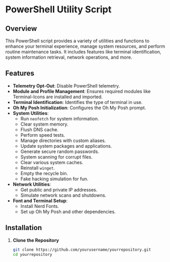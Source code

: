 # PowerShell Utility Script

## Overview

This PowerShell script provides a variety of utilities and functions to enhance your terminal experience, manage system resources, and perform routine maintenance tasks. It includes features like terminal identification, system information retrieval, network operations, and more.

## Features

- **Telemetry Opt-Out**: Disable PowerShell telemetry.
- **Module and Profile Management**: Ensures required modules like Terminal-Icons are installed and imported.
- **Terminal Identification**: Identifies the type of terminal in use.
- **Oh My Posh Initialization**: Configures the Oh My Posh prompt.
- **System Utilities**:
  - Run `neofetch` for system information.
  - Clear system memory.
  - Flush DNS cache.
  - Perform speed tests.
  - Manage directories with custom aliases.
  - Update system packages and applications.
  - Generate secure random passwords.
  - System scanning for corrupt files.
  - Clear various system caches.
  - Reinstall `winget`.
  - Empty the recycle bin.
  - Fake hacking simulation for fun.
- **Network Utilities**:
  - Get public and private IP addresses.
  - Simulate network scans and shutdowns.
- **Font and Terminal Setup**:
  - Install Nerd Fonts.
  - Set up Oh My Posh and other dependencies.

## Installation

1. **Clone the Repository**

   ```bash
   git clone https://github.com/yourusername/yourrepository.git
   cd yourrepository
